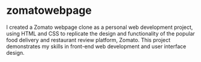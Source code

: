 # zomatowebpage
I created a Zomato webpage clone as a personal web development project, using HTML and CSS to replicate the design and functionality of the popular food delivery and restaurant review platform, Zomato. This project demonstrates my skills in front-end web development and user interface design.
